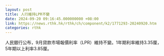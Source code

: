 ```yaml
---
layout: post
title: 人行維持LPR不變
date: 2024-09-20 09:16:45.000000000 +08:00
link: https://news.rthk.hk/rthk/ch/component/k2/1771293-20240920.htm
categories: rthk
---
```


人民銀行公布，9月貸款市場報價利率（LPR）維持不變。1年期利率維持3.35厘，5年期以上利率3.85厘。
